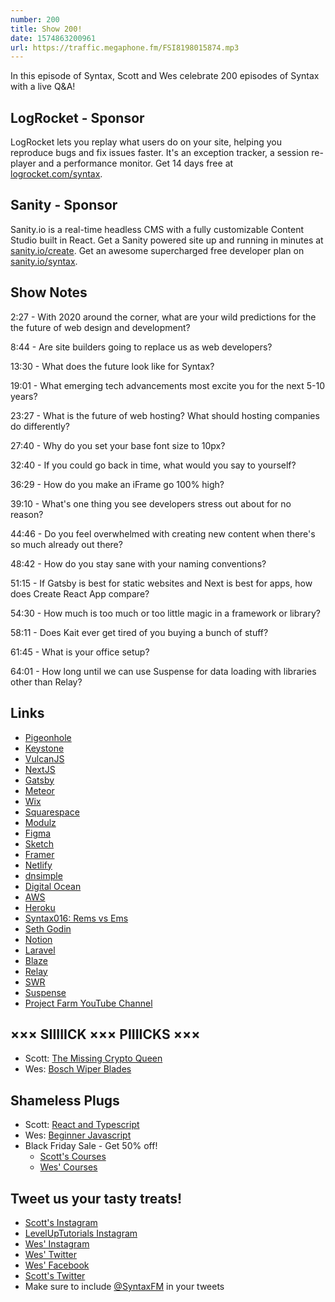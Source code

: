 ```yaml
---
number: 200
title: Show 200!
date: 1574863200961
url: https://traffic.megaphone.fm/FSI8198015874.mp3
---
```


In this episode of Syntax, Scott and Wes celebrate 200 episodes of Syntax with a live Q&A!

## LogRocket - Sponsor
LogRocket lets you replay what users do on your site, helping you reproduce bugs and fix issues faster. It's an exception tracker, a session re-player and a performance monitor. Get 14 days free at [logrocket.com/syntax](https://logrocket.com/syntax).

## Sanity - Sponsor
Sanity.io is a real-time headless CMS with a fully customizable Content Studio built in React. Get a Sanity powered site up and running in minutes at [sanity.io/create](https://www.sanity.io/create). Get an awesome supercharged free developer plan on [sanity.io/syntax](https://www.sanity.io/syntax).

## Show Notes

2:27 - With 2020 around the corner, what are your wild predictions for the the future of web design and development?

8:44 - Are site builders going to replace us as web developers?

13:30 - What does the future look like for Syntax?

19:01 - What emerging tech advancements most excite you for the next 5-10 years?

23:27 - What is the future of web hosting? What should hosting companies do differently?

27:40 - Why do you set your base font size to 10px?

32:40 - If you could go back in time, what would you say to yourself?

36:29 - How do you make an iFrame go 100% high?

39:10 - What's one thing you see developers stress out about for no reason?

44:46 - Do you feel overwhelmed with creating new content when there's so much already out there?

48:42 - How do you stay sane with your naming conventions?

51:15 - If Gatsby is best for static websites and Next is best for apps, how does Create React App compare?

54:30 - How much is too much or too little magic in a framework or library?

58:11 - Does Kait ever get tired of you buying a bunch of stuff?

61:45 - What is your office setup?

64:01 - How long until we can use Suspense for data loading with libraries other than Relay?

## Links
* [Pigeonhole](https://pigeonholelive.com/)
* [Keystone](https://www.keystonejs.com/)
* [VulcanJS](http://vulcanjs.org/)
* [NextJS](https://nextjs.org/)
* [Gatsby](https://www.gatsbyjs.org/)
* [Meteor](https://www.meteor.com/)
* [Wix](https://www.wix.com/)
* [Squarespace](https://www.squarespace.com/)
* [Modulz](https://www.modulz.app/)
* [Figma](https://www.figma.com/)
* [Sketch](https://www.sketch.com/)
* [Framer](https://www.framer.com/)
* [Netlify](https://www.netlify.com/)
* [dnsimple](https://dnsimple.com/)
* [Digital Ocean](https://www.digitalocean.com/)
* [AWS](https://aws.amazon.com/)
* [Heroku](https://www.heroku.com/)
* [Syntax016: Rems vs Ems](https://syntax.fm/show/016/tasty-treats-rems-vs-ems-remote-work-making-money-getting-good-at-design-more)
* [Seth Godin](https://www.sethgodin.com/)
* [Notion](https://notion.so)
* [Laravel](https://laravel.com/)
* [Blaze](http://blazejs.org/)
* [Relay](https://relay.dev/)
* [SWR](https://swr.now.sh/)
* [Suspense](https://reactjs.org/docs/concurrent-mode-suspense.html)
* [Project Farm YouTube Channel](https://www.youtube.com/channel/UC2rzsm1Qi6N1X-wuOg_p0Ng)

## ××× SIIIIICK ××× PIIIICKS ×××
* Scott: [The Missing Crypto Queen](https://www.bbc.co.uk/programmes/p07nkd84/episodes/downloads)
* Wes: [Bosch Wiper Blades](https://amzn.to/33Fjv6O)

## Shameless Plugs
* Scott: [React and Typescript](https://www.leveluptutorials.com/pro)
* Wes: [Beginner Javascript](https://beginnerjavascript.com)
* Black Friday Sale - Get 50% off!
  * [Scott's Courses](https://www.leveluptutorials.com/pro)
  * [Wes' Courses](https://wesbos.com/courses)

## Tweet us your tasty treats!
* [Scott's Instagram](https://www.instagram.com/stolinski/)
* [LevelUpTutorials Instagram](https://www.instagram.com/LevelUpTutorials/)
* [Wes' Instagram](https://www.instagram.com/wesbos/)
* [Wes' Twitter](https://twitter.com/wesbos)
* [Wes' Facebook](https://www.facebook.com/wesbos.developer)
* [Scott's Twitter](https://twitter.com/stolinski)
* Make sure to include [@SyntaxFM](https://twitter.com/SyntaxFM) in your tweets